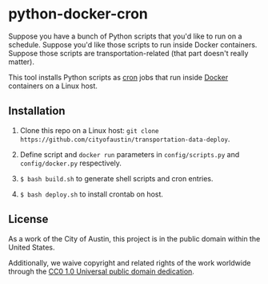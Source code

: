 # python-docker-cron
Suppose you have a bunch of Python scripts that you'd like to run on a schedule. Suppose you'd like those scripts to run inside Docker containers. Suppose those scripts are transportation-related (that part doesn't really matter).

This tool installs Python scripts as [cron](http://man7.org/linux/man-pages/man8/cron.8.html) jobs that run inside [Docker](https://docs.docker.com/) containers on a Linux host.

## Installation

1. Clone this repo on a Linux host: `git clone https://github.com/cityofaustin/transportation-data-deploy`.

2. Define script and `docker run` parameters in `config/scripts.py` and `config/docker.py` respectively.

3. `$ bash build.sh` to generate shell scripts and cron entries.

4. `$ bash deploy.sh` to install crontab on host.

## License

As a work of the City of Austin, this project is in the public domain within the United States.

Additionally, we waive copyright and related rights of the work worldwide through the [CC0 1.0 Universal public domain dedication](https://creativecommons.org/publicdomain/zero/1.0/).
